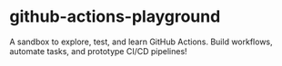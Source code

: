 # github-actions-playground
A sandbox to explore, test, and learn GitHub Actions. Build workflows, automate tasks, and prototype CI/CD pipelines!
